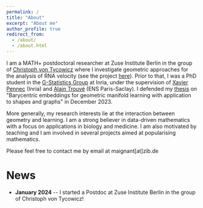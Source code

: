 ```yaml
---
permalink: /
title: "About"
excerpt: "About me"
author_profile: true
redirect_from: 
  - /about/
  - /about.html
---
```



I am a MATH+ postdoctoral researcher at Zuse Institute Berlin in the group of [Christoph von Tycowicz](https://tycowicz.de/) where I investigate geometric approaches for the analysis of RNA velocity (see the project [here](https://mathplus.de/research-2/application-areas/aa1-mechanisms-of-life/aa1-20/)). Prior to that, I was a PhD student in the [G-Statistics Group](https://gstats.inria.fr/) at Inria, under the 
supervision of [Xavier Pennec](http://www-sop.inria.fr/members/Xavier.Pennec/) (Inria) and 
[Alain Trouvé](https://centreborelli.ens-paris-saclay.fr/fr/annuaire-des-personnes/alain-trouve) (ENS Paris-Saclay). I defended my [thesis](https://theses.hal.science/tel-04452790v2) on "Barycentric embeddings for geometric manifold learning with application to shapes and graphs" in December 2023.

More generally, my research interests lie at the interaction between geometry and learning. I am a strong believer in data-driven mathematics with a focus on applications in biology and medicine. I am also motivated by teaching and I am involved in several projects aimed at popularising mathematics.

Please feel free to contact me by email at maignant[at]zib.de


News
======
* **January 2024** -- I started a Postdoc at Zuse Institute Berlin in the group of Christoph von Tycowicz!

